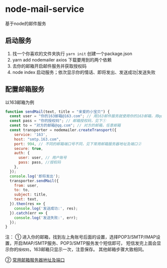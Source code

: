 # node-mail-service
基于node的邮件服务

## 启动服务
1. 找一个你喜欢的文件夹执行 `yarn init` 创建一个package.json
2. yarn add nodemailer axios 下载要用到的两个依赖
3. 去你的邮箱开启邮件服务并获取授权码
4. node index 启动服务；依次显示你的情话、即将发出、发送成功|发送失败

## 配置邮箱服务

以163邮箱为例
```js
function sendMail(text, title = "亲爱的小宝贝") {
  const user = "你的163邮箱@163.com"; // 用163邮件服务就使用你的163邮箱，用qq邮件服务就用qq邮箱
  const pass = "你的授权码"; // 邮箱授权码，见下①
  const to = "对方的邮箱@qq.com"; // 对方的邮箱，任意邮箱
  const transporter = nodemailer.createTransport({
    service: '163',
    host: "smtp.163.com",
    port: 994, // 不同的邮箱端口号不同，见下常用邮箱服务器地址及端口②
    secure: true,
    auth: {
      user: user, // 用户账号
      pass: pass, //授权码
    },
  });
  console.log('即将发出');
  transporter.sendMail({
    from: user,
    to: to,
    subject: title,
    text: text,
  }).then(res => {
    console.log('发送成功:', res);
  }).catch(err => {
    console.log('发送失败:', err);
  });
}
```
注：
① 进入你的邮箱，找到左上角账号后面的设置，选择POP3/SMTP/IMAP设置，开启IMAP/SMTP服务、POP3/SMTP服务发个短信即可，
短信发完上面会显示你的`授权码`，163邮箱只显示一次，注意保存。
  其他邮箱步骤大致相同。

② [常用邮箱服务器地址及端口](https://wenku.baidu.com/view/c42dc4e8f4335a8102d276a20029bd64783e62c1.html)
